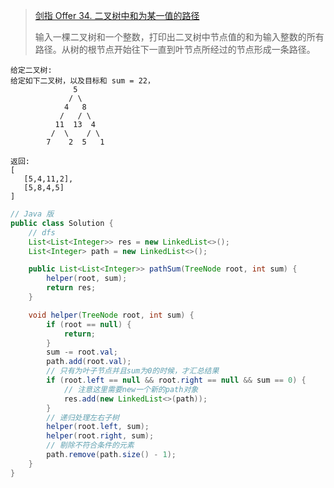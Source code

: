 >[剑指 Offer 34. 二叉树中和为某一值的路径](https://leetcode-cn.com/problems/er-cha-shu-zhong-he-wei-mou-yi-zhi-de-lu-jing-lcof/)
>
>输入一棵二叉树和一个整数，打印出二叉树中节点值的和为输入整数的所有路径。从树的根节点开始往下一直到叶节点所经过的节点形成一条路径。
>
```
给定二叉树: 
给定如下二叉树，以及目标和 sum = 22，
              5
             / \
            4   8
           /   / \
          11  13  4
         /  \    / \
        7    2  5   1
```
```
返回: 
[
   [5,4,11,2],
   [5,8,4,5]
]
```
```java
// Java 版
public class Solution {
    // dfs
    List<List<Integer>> res = new LinkedList<>();
    List<Integer> path = new LinkedList<>();

    public List<List<Integer>> pathSum(TreeNode root, int sum) {
        helper(root, sum);
        return res;
    }

    void helper(TreeNode root, int sum) {
        if (root == null) {
            return;
        }
        sum -= root.val;
        path.add(root.val);
        // 只有为叶子节点并且sum为0的时候，才汇总结果
        if (root.left == null && root.right == null && sum == 0) {
            // 注意这里需要new一个新的path对象
            res.add(new LinkedList<>(path));
        }
        // 递归处理左右子树
        helper(root.left, sum);
        helper(root.right, sum);
        // 剔除不符合条件的元素
        path.remove(path.size() - 1);
    }
}
```